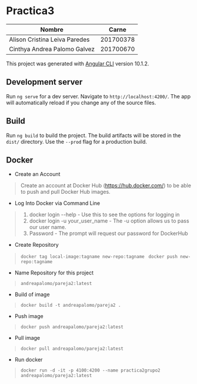 # Practica3

| Nombre                        | Carne     |
| ----------------------------- | --------- |
| Alison Cristina Leiva Paredes | 201700378 |
| Cinthya Andrea Palomo Galvez  | 201700670 |

This project was generated with [Angular CLI](https://github.com/angular/angular-cli) version 10.1.2.

## Development server

Run `ng serve` for a dev server. Navigate to `http://localhost:4200/`. The app will automatically reload if you change any of the source files.

## Build

Run `ng build` to build the project. The build artifacts will be stored in the `dist/` directory. Use the `--prod` flag for a production build.

## Docker

* Create an Account

> Create an account at Docker Hub (https://hub.docker.com/) to be able to push and pull Docker Hub images.


* Log Into Docker via Command Line

> 1. docker login --help - Use this to see the options for logging in
> 2. docker login -u your_user_name - The -u option allows us to pass our user name.
> 3. Password - The prompt will request our password for DockerHub

* Create Repository
> `docker tag local-image:tagname new-repo:tagname `
> `docker push new-repo:tagname`

* Name Repository for this project
> `andreapalomo/pareja2:latest`

* Build of image
> `docker build -t andreapalomo/pareja2 .`

* Push image 

> `docker push andreapalomo/pareja2:latest`

* Pull image
> `docker pull andreapalomo/pareja2:latest`

* Run docker 

> `docker run -d -it -p 4100:4200 --name practica2grupo2 andreapalomo/pareja2:latest`
